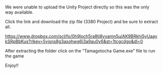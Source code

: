 We were unable to upload the Unity Project directly so this was the only way available.

Click the link and download the zip file (3380 Project) and be sure to extract all.

https://www.dropbox.com/scl/fo/0h9loch5ra8ti8yvamn5u/AK9BRkhi5yUaaykSRpBbKus?rlkey=5yjsns8g3axohwg6i3a9au0y6&st=1tcgcdgo&dl=0

After extracting the folder click on the "Tamagotocha Game.exe" file to run the game

Enjoy!!


